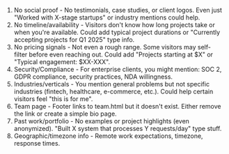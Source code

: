 1. No social proof - No testimonials, case studies, or client logos. Even
  just "Worked with X-stage startups" or industry mentions could help.
  2. No timeline/availability - Visitors don't know how long projects take or
  when you're available. Could add typical project durations or "Currently
  accepting projects for Q1 2025" type info.
  3. No pricing signals - Not even a rough range. Some visitors may self-filter
   before even reaching out. Could add "Projects starting at $X" or "Typical
  engagement: $XX-XXX".
  4. Security/Compliance - For enterprise clients, you might mention: SOC 2,
  GDPR compliance, security practices, NDA willingness.
  5. Industries/verticals - You mention general problems but not specific
  industries (fintech, healthcare, e-commerce, etc.). Could help certain
  visitors feel "this is for me".
  6. Team page - Footer links to team.html but it doesn't exist. Either remove
  the link or create a simple bio page.
  7. Past work/portfolio - No examples or project highlights (even anonymized).
   "Built X system that processes Y requests/day" type stuff.
  8. Geographic/timezone info - Remote work expectations, timezone, response
  times.